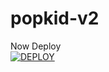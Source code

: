 # popkid-v2

Now Deploy
    <br>
<a href='https://dashboard.heroku.com/new?template=https://github.com/infinixmods/popkid-v2' target="_blank"><img alt='DEPLOY' src='https://img.shields.io/badge/-DEPLOY-pink?style=for-the-badge&logo=versace&logoColor=white'/></a>
